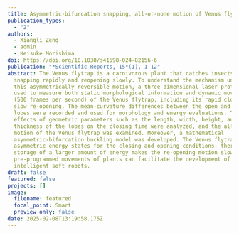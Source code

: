 ```yaml
---
title: Asymmetric-bifurcation snapping, all-or-none motion of Venus flytrap
publication_types:
  - "2"
authors:
  - Xiangli Zeng
  - admin
  - Keisuke Morishima
doi: https://doi.org/10.1038/s41598-024-82156-6
publication: "*Scientific Reports, 15*(1), 1-12"
abstract: The Venus flytrap is a carnivorous plant that catches insects by
  snapping rapidly and reopening slowly. To understand the mechanism underlying
  this asymmetrically reversible motion, a three-dimensional laser profiler was
  used to measure both static morphological information and dynamic movements
  (500 frames per second) of the Venus flytrap, including its rapid closure and
  slow re-opening. The mean-curvature differences between the open and closed
  lobes were recorded and used for morphology and energy evaluations. The
  effects of geometric parameters such as the length, width, height, and
  thickness of the lobes on the closing time were analyzed, and the all-or-none
  motion of the Venus flytrap was examined. Moreover, a mathematical
  asymmetric-bifurcation buckling model was developed. The Venus flytrap has
  asymmetric energy states for the closing and opening conditions; therefore,
  storage of a larger amount of energy makes the re-opening motion slower. These
  pre-programmed movements of plants can facilitate the development of more
  intelligent soft robots.
draft: false
featured: false
projects: []
image:
  filename: featured
  focal_point: Smart
  preview_only: false
date: 2025-02-08T13:19:58.175Z
---
```

